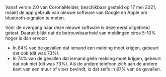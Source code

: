 Vanaf versie 2.0 van CoronaMelder, beschikbaar gesteld op 17 mei 2021, maakt de app gebruik van nieuwe software van Google en Apple om bluetooth-signalen te meten.

Vóór de overgang naar deze nieuwe software is deze eerst uitgebreid getest. Daaruit blijkt dat de betrouwbaarheid van meldingen circa 5-10% hoger is dan ervoor:

- In 84% van de gevallen dat iemand een melding moet krijgen, gebeurt dat ook (dit was 73%). 
- In 74% van de gevallen dat iemand géén melding moet krijgen, gebeurt dat ook niet (dit was 73%). Als de andere telefoon zich aan de andere kant van een muur of vloer bevindt, is dat zelfs in 87% van de gevallen.
